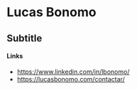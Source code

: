# Lucas Bonomo

## Subtitle


#### Links
- https://www.linkedin.com/in/lbonomo/
- https://lucasbonomo.com/contactar/

<!-- 
<picture>
 <source media="(prefers-color-scheme: dark)" srcset="YOUR-DARKMODE-IMAGE">
 <source media="(prefers-color-scheme: light)" srcset="YOUR-LIGHTMODE-IMAGE">
 <img alt="YOUR-ALT-TEXT" src="YOUR-DEFAULT-IMAGE">
</picture> -->